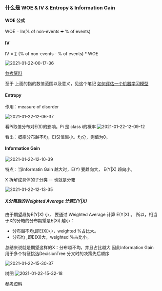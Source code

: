 ### 什么是 WOE & IV & Entropy & Information Gain 

#### WOE 公式
WOE = In(% of non-events ➗ % of events)

#### IV
IV = ∑ (% of non-events - % of events) * WOE

![2021-01-22-00-17-36](http://img.no1token.com/2021-01-22-00-17-36.png)


[参考资料](https://www.listendata.com/2015/03/weight-of-evidence-woe-and-information.html)

至于 上面的指的数值范围以及意义，见这个笔记
[如何评估一个机器学习模型](https://www.evernote.com/l/ASrzNBLx2c5Bd6imLOzNppf-RH_5J7YzUNg)

#### Entropy
作用：measure of disorder

![2021-01-22-12-06-37](http://img.no1token.com/2021-01-22-12-06-37.png)

看Pi取值分布对E(S)的影响。Pi 是 class i的概率
![2021-01-22-12-09-12](http://img.no1token.com/2021-01-22-12-09-12.png)

看出：概率分布越不均，E(S)值越小。均分，则值为0。
#### Information Gain

![2021-01-22-12-10-39](http://img.no1token.com/2021-01-22-12-10-39.png)

特点：当Informatin Gain 越大时，E(Y) 要趋向大， E(Y|X) 趋向小。

X 拆解成具体的子分类 -- 也就是分箱

![2021-01-22-12-13-35](http://img.no1token.com/2021-01-22-12-13-35.png)
##### X分箱后的Weighted Average 计算E(Y|X)

由于期望趋势E(Y|X) 小， 要通过 Weighted Average 计算 E(Y|X) 。
 所以，相当于X的分箱的分布期望是E(Xi) 越小： 
 - 分布越不均,即E(Xi)小，weighted %占比大。
 - 分布均 ,即E(Xi)大，weighted %占比小。

 总结来说就是期望这样的X：分布越不均，并且占比越大 
因此Information Gain 用于多个特征挑选DecisionTree 分叉时的决策先后顺序

![2021-01-22-15-30-37](http://img.no1token.com/2021-01-22-15-30-37.png)

树图
![2021-01-22-15-32-18](http://img.no1token.com/2021-01-22-15-32-18.png)

[参考资料](https://towardsdatascience.com/entropy-how-decision-trees-make-decisions-2946b9c18c8)

